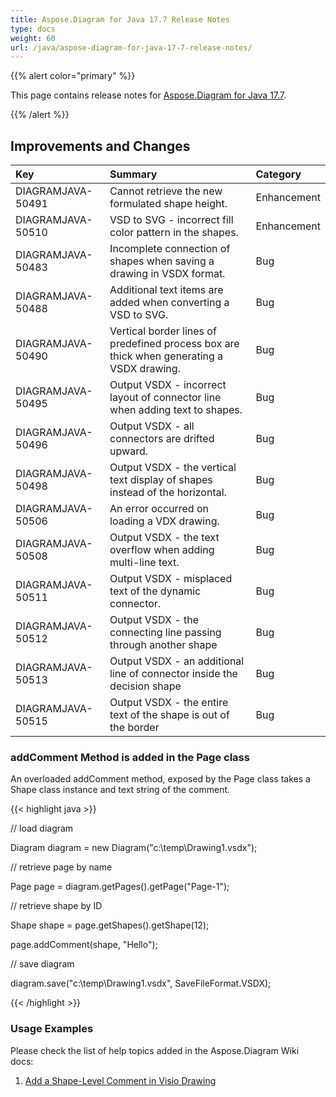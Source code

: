 ```yaml
---
title: Aspose.Diagram for Java 17.7 Release Notes
type: docs
weight: 60
url: /java/aspose-diagram-for-java-17-7-release-notes/
---
```


{{% alert color="primary" %}} 

This page contains release notes for [Aspose.Diagram for Java 17.7](http://maven.aspose.com/repository/simple/ext-release-local/com/aspose/aspose-diagram/17.7/).

{{% /alert %}} 
## **Improvements and Changes**

|**Key**|**Summary**|**Category**|
| :- | :- | :- |
|DIAGRAMJAVA-50491|Cannot retrieve the new formulated shape height.|Enhancement|
|DIAGRAMJAVA-50510|VSD to SVG - incorrect fill color pattern in the shapes.|Enhancement|
|DIAGRAMJAVA-50483|Incomplete connection of shapes when saving a drawing in VSDX format.|Bug|
|DIAGRAMJAVA-50488|Additional text items are added when converting a VSD to SVG.|Bug|
|DIAGRAMJAVA-50490|Vertical border lines of predefined process box are thick when generating a VSDX drawing.|Bug |
|DIAGRAMJAVA-50495|Output VSDX - incorrect layout of connector line when adding text to shapes.|Bug|
|DIAGRAMJAVA-50496|Output VSDX - all connectors are drifted upward.|Bug|
|DIAGRAMJAVA-50498|Output VSDX - the vertical text display of shapes instead of the horizontal.|Bug|
|DIAGRAMJAVA-50506|An error occurred on loading a VDX drawing.|Bug|
|DIAGRAMJAVA-50508|Output VSDX - the text overflow when adding multi-line text.|Bug|
|DIAGRAMJAVA-50511|Output VSDX - misplaced text of the dynamic connector.|Bug|
|DIAGRAMJAVA-50512|Output VSDX - the connecting line passing through another shape|Bug|
|DIAGRAMJAVA-50513|Output VSDX - an additional line of connector inside the decision shape|Bug|
|DIAGRAMJAVA-50515|Output VSDX - the entire text of the shape is out of the border|Bug|
### **addComment Method is added in the Page class**
An overloaded addComment method, exposed by the Page class takes a Shape class instance and text string of the comment.

{{< highlight java >}}

 // load diagram

Diagram diagram = new Diagram("c:\\temp\\Drawing1.vsdx");

// retrieve page by name

Page page = diagram.getPages().getPage("Page-1");

// retrieve shape by ID

Shape shape = page.getShapes().getShape(12);

page.addComment(shape, "Hello");

// save diagram

diagram.save("c:\\temp\\Drawing1.vsdx", SaveFileFormat.VSDX);

{{< /highlight >}}
### **Usage Examples**
Please check the list of help topics added in the Aspose.Diagram Wiki docs: 

1. [Add a Shape-Level Comment in Visio Drawing](/diagram/java/working-with-comments/#workingwithcomments-addashape-levelcommentinvisiodrawing)
